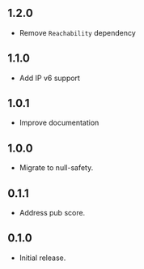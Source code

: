 ## 1.2.0

- Remove `Reachability` dependency

## 1.1.0

- Add IP v6 support

## 1.0.1

- Improve documentation

## 1.0.0

- Migrate to null-safety.

## 0.1.1

- Address pub score.

## 0.1.0

- Initial release.
